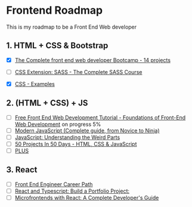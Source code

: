 # Frontend Roadmap

This is my roadmap to be a Front End Web developer

## 1. HTML + CSS & Bootstrap

* [x] [The Complete front end web developer Bootcamp - 14 projects](https://www.udemy.com/course/complete-front-end-web-developer-bootcamp/)

* [ ] [CSS Extension: SASS - The Complete SASS Course ](https://www.udemy.com/course/sass-the-complete-sass-course-css-preprocessor/)
* [x] [CSS - Examples](https://www.w3schools.com/howto/howto_css_icon_bar.asp)

## 2. (HTML + CSS) + JS
* [ ] [Free Front End Web Development Tutorial - Foundations of Front-End Web Development](https://www.udemy.com/course/foundations-of-front-end-development/) on progress 5% 
* [ ] [Modern JavaScript (Complete guide, from Novice to Ninja) ](https://www.udemy.com/course/modern-javascript-from-novice-to-ninja/)
* [ ] [JavaScript: Understanding the Weird Parts](https://www.udemy.com/course/understand-javascript/)
* [ ] [50 Projects In 50 Days - HTML, CSS & JavaScript](https://www.udemy.com/course/50-projects-50-days/)
* [ ] [PLUS](https://www.edx.org/professional-certificate/w3cx-front-end-web-developer)

## 3. React
* [ ] [Front End Engineer Career Path ](https://www.codecademy.com/learn/paths/front-end-engineer-career-path)
* [ ] [React and Typescript: Build a Portfolio Project: ](https://www.udemy.com/course/react-and-typescript-build-a-portfolio-project/)
* [ ] [Microfrontends with React: A Complete Developer's Guide ](https://www.udemy.com/course/microfrontend-course/)
